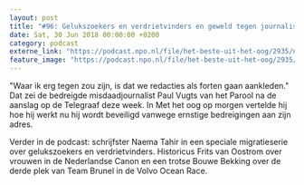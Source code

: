 ```yaml
---
layout: post
title: "#96: Gelukszoekers en verdrietvinders en geweld tegen journalisten"
date: Sat, 30 Jun 2018 00:00:00 +0200
category: podcast
externe_link: "https://podcast.npo.nl/file/het-beste-uit-het-oog/2935/nporadio1_het-beste-uit-het-oog_20180630_96-gelukszoekers-en-verdrietvinders-en-geweld-tegen-journalisten.mp3"
feature_image: "https://podcast.npo.nl/file/het-beste-uit-het-oog/2935/nporadio1_het-beste-uit-het-oog_20180630_96-gelukszoekers-en-verdrietvinders-en-geweld-tegen-journalisten.mp3"
---
```


"Waar ik erg tegen zou zijn, is dat we redacties als forten gaan aankleden." Dat zei de bedreigde misdaadjournalist Paul Vugts van het Parool na de aanslag op de Telegraaf deze week. In Met het oog op morgen vertelde hij hoe hij werkt nu hij wordt beveiligd vanwege ernstige bedreigingen aan zijn adres.

Verder in de podcast: schrijfster Naema Tahir in een speciale migratieserie over gelukszoekers en verdrietvinders. Historicus Frits van Oostrom over vrouwen in de Nederlandse Canon en een trotse Bouwe Bekking over de derde plek van Team Brunel in de Volvo Ocean Race.
